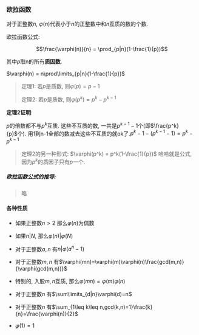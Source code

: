 ### 欧拉函数

对于正整数$n$, $\varphi(n)$代表小于$n$的正整数中和$n$互质的数的个数.

欧拉函数公式:

$$\frac{\varphi(n)}{n} = \prod_{p|n}(1-\frac{1}{p})$$

其中$p$取n的所有**质因数**.

$\varphi(n) = n\prod\limits_{p|n}(1-\frac{1}{p})$

> 定理1: 若$p$是质数, 则$\varphi(p) = p-1$
>
> 定理2: 若$p$是质数, 则$\varphi(p^k)=p^k-p^{k-1}$

**定理2证明**:

$p$的倍数都不与$p^k$互质. 这些不互质的数, 一共是$p^{k-1}-1$个(即$\frac{p^k}{p}$个). 用1到n-1全部的数减去这些不互质的就ok了.$p^k-1 - (p^{k-1}-1) = p^k-p^{k-1}$

> 定理2的另一种形式: $\varphi(p^k) = p^k(1-\frac{1}{p})$    哈哈就是公式, 因为$p^k$的质因子只有$p$一个.

##### 欧拉函数公式的推导:

> 略

#### 各种性质 	

- 如果正整数$n>2$ 那么$\varphi(n)$为偶数
- 如果$n|N$, 那么$\varphi(n)|\varphi(N)$
- 对于正整数$a,n$ 有$n|\varphi(a^n-1)$
- 对于正整数$m,n$ 有$\varphi(mn)=\varphi(m)\varphi(n)\frac{gcd(m,n)}{\varphi(gcd(m,n))}$
- 特别的, 入股$m,n$互质, 那么$\varphi(mn)=\varphi(m)\varphi(n)$
- 对于正整数$n$ 有$\sum\limits_{d|n}\varphi(d)=n$
- 对于正整数$n$ 有$\sum_{1\leq k\leq n,gcd(k,n)=1}\frac{k}{n}=\frac{\varphi(n)}{2}$

- $\varphi(1) =1$

